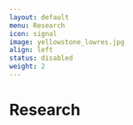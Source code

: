 ```yaml
---
layout: default
menu: Research
icon: signal
image: yellowstone_lowres.jpg
align: left
status: disabled
weight: 2
---
```


# Research
